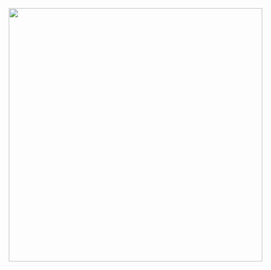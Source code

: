 <p align="center">  
  <img src="https://user-images.githubusercontent.com/62854582/164976435-001dee66-2b71-4e35-a014-daf2ab928e98.png" width="500"/>  
</p>
